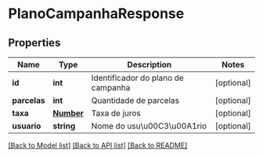 # PlanoCampanhaResponse

## Properties
Name | Type | Description | Notes
------------ | ------------- | ------------- | -------------
**id** | **int** | Identificador do plano de campanha | [optional] 
**parcelas** | **int** | Quantidade de parcelas | [optional] 
**taxa** | [**Number**](Number.md) | Taxa de juros | [optional] 
**usuario** | **string** | Nome do usu\u00C3\u00A1rio | [optional] 

[[Back to Model list]](../README.md#documentation-for-models) [[Back to API list]](../README.md#documentation-for-api-endpoints) [[Back to README]](../README.md)


